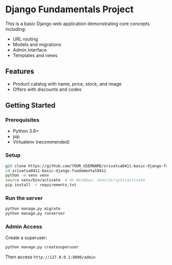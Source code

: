 # Django Fundamentals Project

This is a basic Django web application demonstrating core concepts including:
- URL routing
- Models and migrations
- Admin interface
- Templates and views

## Features
- Product catalog with name, price, stock, and image
- Offers with discounts and codes

## Getting Started

### Prerequisites
- Python 3.8+
- pip
- Virtualenv (recommended)

### Setup
```bash
git clone https://github.com/YOUR_USERNAME/srivatsa0411-basic-django-fundamental0411.git
cd srivatsa0411-basic-django-fundamental0411
python -m venv venv
source venv/bin/activate  # On Windows: venv\Scripts\activate
pip install -r requirements.txt
```

### Run the server
```bash
python manage.py migrate
python manage.py runserver
```

### Admin Access
Create a superuser:
```bash
python manage.py createsuperuser
```

Then access `http://127.0.0.1:8000/admin`
